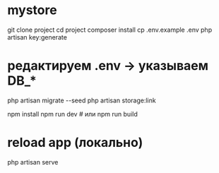 # mystore
git clone <repo-url> project
cd project
composer install
cp .env.example .env
php artisan key:generate

# редактируем .env -> указываем DB_*

php artisan migrate --seed
php artisan storage:link

npm install
npm run dev   # или npm run build

# reload app (локально)
php artisan serve
